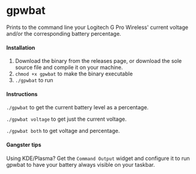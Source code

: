 # gpwbat
Prints to the command line your Logitech G Pro Wireless' current voltage and/or the corresponding battery percentage.

#### Installation
1. Download the binary from the releases page, or download the sole source file and compile it on your machine.
2. `chmod +x gpwbat` to make the binary executable
3. `./gpwbat` to run

#### Instructions
```./gpwbat``` to get the current battery level as a percentage.

```./gpwbat voltage``` to get just the current voltage.

```./gpwbat both``` to get voltage and percentage.

#### Gangster tips
Using KDE/Plasma? Get the `Command Output` widget and configure it to run gpwbat to have your battery always visible on your taskbar.
